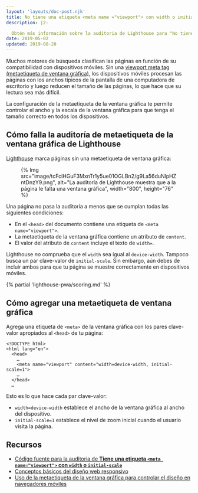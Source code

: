 ```yaml
---
layout: 'layouts/doc-post.njk'
title: No tiene una etiqueta <meta name ="viewport"> con width o initial-scale
description: |2-

  Obtén más información sobre la auditoria de Lighthouse para "No tiene una etiqueta <meta name="viewport"> con width o initial-scale".
date: 2019-05-02
updated: 2019-08-20
---
```


Muchos motores de búsqueda clasifican las páginas en función de su compatibilidad con dispositivos móviles. Sin una [viewport meta tag (metaetiqueta de ventana gráfica)](https://developer.mozilla.org/docs/Web/HTML/Viewport_meta_tag), los dispositivos móviles procesan las páginas con los anchos típicos de la pantalla de una computadora de escritorio y luego reducen el tamaño de las páginas, lo que hace que su lectura sea más difícil.

La configuración de la metaetiqueta de la ventana gráfica te permite controlar el ancho y la escala de la ventana gráfica para que tenga el tamaño correcto en todos los dispositivos.

## Cómo falla la auditoría de metaetiqueta de la ventana gráfica de Lighthouse

[Lighthouse](https://developers.google.com/web/tools/lighthouse/) marca páginas sin una metaetiqueta de ventana gráfica:

<figure>{% Img src="image/tcFciHGuF3MxnTr1y5ue01OGLBn2/g9La56duNlpHZntDnzY9.png", alt="La auditoría de Lighthouse muestra que a la página le falta una ventana gráfica", width="800", height="76" %}</figure>

Una página no pasa la auditoría a menos que se cumplan todas las siguientes condiciones:

- En el `<head>` del documento contiene una etiqueta de `<meta name="viewport">`.
- La metaetiqueta de la ventana gráfica contiene un atributo de `content`.
- El valor del atributo de `content` incluye el texto de `width=`.

Lighthouse *no* comprueba que el `width` sea igual al `device-width`. Tampoco busca un par clave-valor de `initial-scale`. Sin embargo, aún debes de incluir ambos para que tu página se muestre correctamente en dispositivos móviles.

{% partial 'lighthouse-pwa/scoring.md' %}

## Cómo agregar una metaetiqueta de ventana gráfica

Agrega una etiqueta de `<meta>` de la ventana gráfica con los pares clave-valor apropiados al `<head>` de tu página:

```html/4
<!DOCTYPE html>
<html lang="en">
  <head>
    …
    <meta name="viewport" content="width=device-width, initial-scale=1">
    …
  </head>
  …
```

Esto es lo que hace cada par clave-valor:

- `width=device-width` establece el ancho de la ventana gráfica al ancho del dispositivo.
- `initial-scale=1` establece el nivel de zoom inicial cuando el usuario visita la página.

## Recursos

- [Código fuente para la auditoria de **Tiene una etiqueta `<meta name="viewport">` con `width` o `initial-scale`**](https://github.com/GoogleChrome/lighthouse/blob/master/lighthouse-core/audits/viewport.js)
- [Conceptos básicos del diseño web responsivo](https://developers.google.com/web/fundamentals/design-and-ux/responsive/#set-the-viewport)
- [Uso de la metaetiqueta de la ventana gráfica para controlar el diseño en navegadores móviles](https://developer.mozilla.org/docs/Web/HTML/Viewport_meta_tag)
